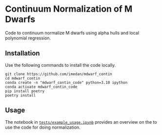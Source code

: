 # Continuum Normalization of M Dwarfs

Code to continuum normalize M dwarfs using alpha hulls and local polynomial regression.

## Installation

Use the following commands to install the code locally.

```
git clone https://github.com/imedan/mdwarf_contin
cd mdwarf_contin
conda create -n "mdwarf_contin_code" python=3.10 ipython
conda activate mdwarf_contin_code
pip install poetry
poetry install
```

## Usage

The notebook in [`tests/example_usage.ipynb`](https://github.com/imedan/mdwarf_contin/blob/main/tests/example_usage.ipynb) provides an overview on the to use the code for doing normalization.
